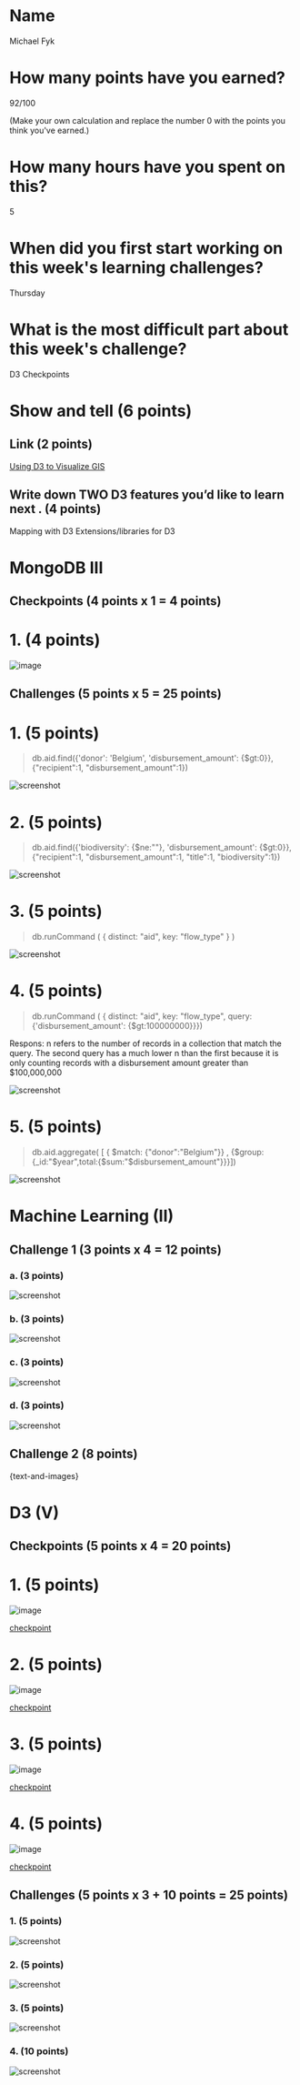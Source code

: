# Name

Michael Fyk

# How many points have you earned?

92/100

(Make your own calculation and replace the number 0 with the points you think you've earned.)

# How many hours have you spent on this?

5

# When did you first start working on this week's learning challenges?

Thursday

# What is the most difficult part about this week's challenge?

D3 Checkpoints

# Show and tell (6 points)

## Link (2 points)

[Using D3 to Visualize GIS](http://www.smartjava.org/content/using-d3js-visualize-gis)

## Write down TWO D3 features you’d like to learn next . (4 points)

Mapping with D3
Extensions/libraries for D3

# MongoDB III

## Checkpoints (4 points x 1 = 4 points)

# 1. (4 points)

![image](ChMongo.png)

## Challenges (5 points x 5 = 25 points)

# 1. (5 points)

> db.aid.find({'donor': 'Belgium', 'disbursement_amount': {$gt:0}}, {"recipient":1, "disbursement_amount":1})

![screenshot](1CMongo.png)

# 2. (5 points)

> db.aid.find({'biodiversity': {$ne:""}, 'disbursement_amount': {$gt:0}}, {"recipient":1, "disbursement_amount":1, "title":1, "biodiversity":1})

![screenshot](C2Mongo.png)

# 3. (5 points)

> db.runCommand ( { distinct: "aid", key: "flow_type" } )

![screenshot](C3Mongo.png)

# 4. (5 points)

> db.runCommand ( { distinct: "aid", key: "flow_type", query: {'disbursement_amount': {$gt:100000000}}})

Respons: n refers to the number of records in a collection that match the query. The second query has a much lower n than the first because it is only counting records with a disbursement amount greater than $100,000,000

![screenshot](C4Mongo.png)

# 5. (5 points)

> db.aid.aggregate( [ { $match: {"donor":"Belgium"}} , {$group:{_id:"$year",total:{$sum:"$disbursement_amount"}}}])

![screenshot](screenshot.png?raw=true)

# Machine Learning (II)

## Challenge 1 (3 points x 4 = 12 points)

### a. (3 points)

![screenshot](Ch1aTableau.png)

### b. (3 points)

![screenshot](Ch2bTableau.png)

### c. (3 points) 

![screenshot](Ch2cTableau.png)

### d. (3 points) 

![screenshot](Ch2dTableau.png)

## Challenge 2 (8 points)

{text-and-images}

# D3 (V)

## Checkpoints (5 points x 4 = 20 points)

# 1. (5 points)

![image](Ch1D3.png)

[checkpoint](Ch1D3.html)

# 2. (5 points)

![image](Ch2D3.png)

[checkpoint](Ch2D3.html)

# 3. (5 points)

![image](Ch3D3.png)

[checkpoint](Ch3D3.html)

# 4. (5 points)

![image](Ch4D3.png)

[checkpoint](Ch4D3.html)

## Challenges 	(5 points x 3 + 10 points = 25 points)

### 1. (5 points)

![screenshot](1CYelp.png)

### 2. (5 points)

![screenshot](2CYelp.png)

### 3. (5 points)

![screenshot](3CYelp.png)

### 4. (10 points)

![screenshot](C4D3.png)

